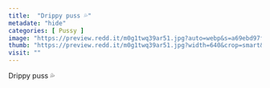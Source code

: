 ```yaml
---
title:  "Drippy puss 💦"
metadate: "hide"
categories: [ Pussy ]
image: "https://preview.redd.it/m0g1twq39ar51.jpg?auto=webp&s=a69ebd97f95e7ab606f7078154db3a5a2d99096d"
thumb: "https://preview.redd.it/m0g1twq39ar51.jpg?width=640&crop=smart&auto=webp&s=2f6e0c28df2cf60b209c28dc50c99798adcaebc8"
visit: ""
---
```

Drippy puss 💦
